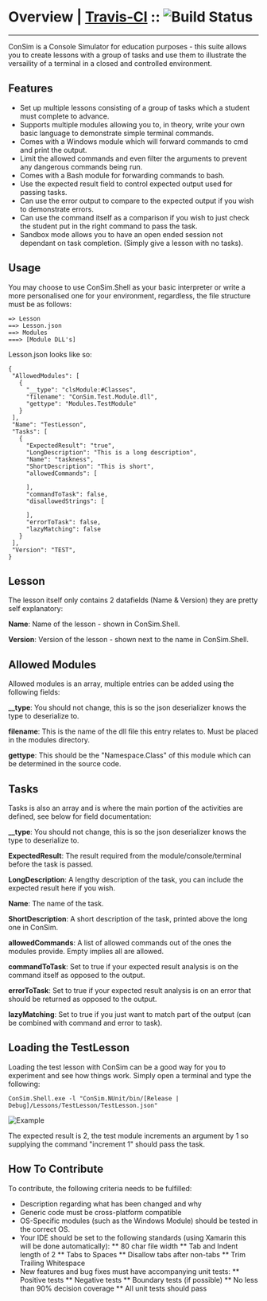 # Overview | [Travis-CI](https://travis-ci.org/hazardfn/ConSim) :: ![Build Status](https://travis-ci.org/hazardfn/ConSim.svg)
--------
ConSim is a Console Simulator for education purposes - this suite allows you to create lessons with a group of tasks and use them
to illustrate the versaility of a terminal in a closed and controlled environment.

Features
--------
 * Set up multiple lessons consisting of a group of tasks which a student must complete to advance.
 * Supports multiple modules allowing you to, in theory, write your own basic language to demonstrate simple terminal commands.
 * Comes with a Windows module which will forward commands to cmd and print the output.
 * Limit the allowed commands and even filter the arguments to prevent any dangerous commands being run.
 * Comes with a Bash module for forwarding commands to bash.
 * Use the expected result field to control expected output used for passing tasks.
 * Can use the error output to compare to the expected output if you wish to demonstrate errors.
 * Can use the command itself as a comparison if you wish to just check the student put in the right command to pass the task.
 * Sandbox mode allows you to have an open ended session not dependant on task completion. (Simply give a lesson with no tasks).

Usage
--------
 You may choose to use ConSim.Shell as your basic interpreter or write a more personalised one for your environment,  regardless, the file structure must be as follows:

 ```
 => Lesson
 ==> Lesson.json
 ==> Modules
 ===> [Module DLL's]
 ```

 Lesson.json looks like so:

 ```
 {
  "AllowedModules": [
    {
      "__type": "clsModule:#Classes",
      "filename": "ConSim.Test.Module.dll",
      "gettype": "Modules.TestModule"
    }
  ],
  "Name": "TestLesson",
  "Tasks": [
    {
      "ExpectedResult": "true",
      "LongDescription": "This is a long description",
      "Name": "taskness",
      "ShortDescription": "This is short",
      "allowedCommands": [
    
      ],
      "commandToTask": false,
      "disallowedStrings": [
    
      ],
      "errorToTask": false,
      "lazyMatching": false
    }
  ],
  "Version": "TEST",
}
 ```

 Lesson
---------
 The lesson itself only contains 2 datafields (Name & Version) they are pretty self explanatory:

 **Name**: Name of the lesson - shown in ConSim.Shell.
 
 **Version**: Version of the lesson - shown next to the name in ConSim.Shell.


 Allowed Modules
----------
 Allowed modules is an array, multiple entries can be added using the following fields:

 **__type**: You should not change, this is so the json deserializer knows the type to deserialize to.
 
 **filename**: This is the name of the dll file this entry relates to. Must be placed in the modules directory.
 
 **gettype**: This should be the "Namespace.Class" of this module which can be determined in the source code.


 Tasks
----------
 Tasks is also an array and is where the main portion of the activities are defined, see below for field documentation:

 **__type**: You should not change, this is so the json deserializer knows the type to deserialize to.
 
 **ExpectedResult**: The result required from the module/console/terminal before the task is passed.
 
 **LongDescription**: A lengthy description of the task, you can include the expected result here if you wish.
 
 **Name**: The name of the task.
 
 **ShortDescription**: A short description of the task, printed above the long one in ConSim.
 
 **allowedCommands**: A list of allowed commands out of the ones the modules provide. Empty implies all are allowed.
 
 **commandToTask**: Set to true if your expected result analysis is on the command itself as opposed to the output.
 
 **errorToTask**: Set to true if your expected result analysis is on an error that should be returned as opposed to the output.
 
 **lazyMatching**: Set to true if you just want to match part of the output (can be combined with command and error to task).

Loading the TestLesson
--------
 Loading the test lesson with ConSim can be a good way for you to experiment and see how things work. Simply open a  terminal and type the following:

 ```
 ConSim.Shell.exe -l "ConSim.NUnit/bin/[Release | Debug]/Lessons/TestLesson/TestLesson.json"
 ```
 ![Example](http://imageshack.com/a/img673/3586/A1RBZ2.png)

 The expected result is 2, the test module increments an argument by 1 so supplying the command "increment 1" should  pass the task.

How To Contribute
--------
To contribute, the following criteria needs to be fulfilled:

* Description regarding what has been changed and why
* Generic code must be cross-platform compatible
* OS-Specific modules (such as the Windows Module) should be tested in the correct OS.
* Your IDE should be set to the following standards (using Xamarin this will be done automatically):
** 80 char file width
** Tab and Indent length of 2
** Tabs to Spaces
** Disallow tabs after non-tabs
** Trim Trailing Whitespace
* New features and bug fixes must have accompanying unit tests:
** Positive tests
** Negative tests
** Boundary tests (if possible)
** No less than 90% decision coverage
** All unit tests should pass

